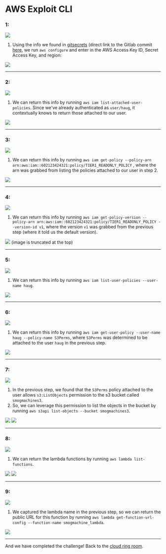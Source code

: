 # AWS Exploit CLI

### 1:

![](../../../resources/screenshots/awsexploitcli-1.png)

1. Using the info we found in [gitsecrets](../gitsecrets/README.md) (direct link to the Gitlab commit [here](https://haugfactory.com/orcadmin/aws_scripts/-/commit/106d33e1ffd53eea753c1365eafc6588398279b5), we run `aws configure` and enter in the AWS Access Key ID, Secret Access Key, and region:

![](../../../resources/screenshots/awsexploitcli-creds.png)

---

### 2:

![](../../../resources/screenshots/awsexploitcli-2.png)
1. We can return this info by running `aws iam list-attached-user-policies`. Since we've already authenticated as `user/haug`, it contextually knows to return those attached to our user.

![](../../../resources/screenshots/awsexploitcli-2-answer.png)

---

### 3:

![](../../../resources/screenshots/awsexploitcli-3.png)

1. We can return this info by running `aws iam get-policy --policy-arn arn:aws:iam::602123424321:policy/TIER1_READONLY_POLICY` , where the arn was grabbed from listing the policies attached to our user in step 2.

![](../../../resources/screenshots/awsexploitcli-3-answer.png)

---

### 4:

![](../../../resources/screenshots/awsexploitcli-4.png)

1. We can return this info by running `aws iam get-policy-version --policy-arn arn:aws:iam::602123424321:policy/TIER1_READONLY_POLICY --version-id v1`, where the version `v1` was grabbed from the previous step (where it told us the default version).

![](../../../resources/screenshots/awsexploitcli-4-answer.png)
(image is truncated at the top)

---

### 5:

![](../../../resources/screenshots/awsexploitcli-5.png)

1. We can return this info by running `aws iam list-user-policies --user-name haug`.

![](../../../resources/screenshots/awsexploitcli-5-answer.png)

---

### 6:

![](../../../resources/screenshots/awsexploitcli-6.png)

1. We can return this info by running `aws iam get-user-policy --user-name haug --policy-name S3Perms`, where `S3Perms` was determined to be attached to the user `haug` in the previous step.

![](../../../resources/screenshots/awsexploitcli-6-answer.png)

---

### 7:

![](../../../resources/screenshots/awsexploitcli-7.png)

1. In the previous step, we found that the `S3Perms` policy attached to the user allows `s3:ListObjects` permission to the s3 bucket called `smogmachines3`. 
2. So, we can leverage this permission to list the objects in the bucket by running `aws s3api list-objects --bucket smogmachines3`.

![](../../../resources/screenshots/awsexploitcli-7-answer1.png)
![](../../../resources/screenshots/awsexploitcli-7-answer2.png)

---

### 8:

![](../../../resources/screenshots/awsexploitcli-8.png)

1. We can return the lambda functions by running `aws lambda list-functions`.

![](../../../resources/screenshots/awsexploitcli-8-answer1.png)
![](../../../resources/screenshots/awsexploitcli-8-answer2.png)

---

### 9:

![](../../../resources/screenshots/awsexploitcli-9.png)

1. We captured the lambda name in the previous step, so we can return the public URL for this function by running `aws lambda get-function-url-config --function-name smogmachine_lambda`.

![](../../../resources/screenshots/awsexploitcli-9-answer.png)

---

And we have completed the challenge! Back to the [cloud ring room](../README.md).

